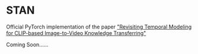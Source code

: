 # STAN
Official PyTorch implementation of the paper ["Revisiting Temporal Modeling for CLIP-based Image-to-Video
Knowledge Transferring"](https://openaccess.thecvf.com/content/CVPR2022/papers/Liu_Contextual_Debiasing_for_Visual_Recognition_With_Causal_Mechanisms_CVPR_2022_paper.pdf)

Coming Soon......
